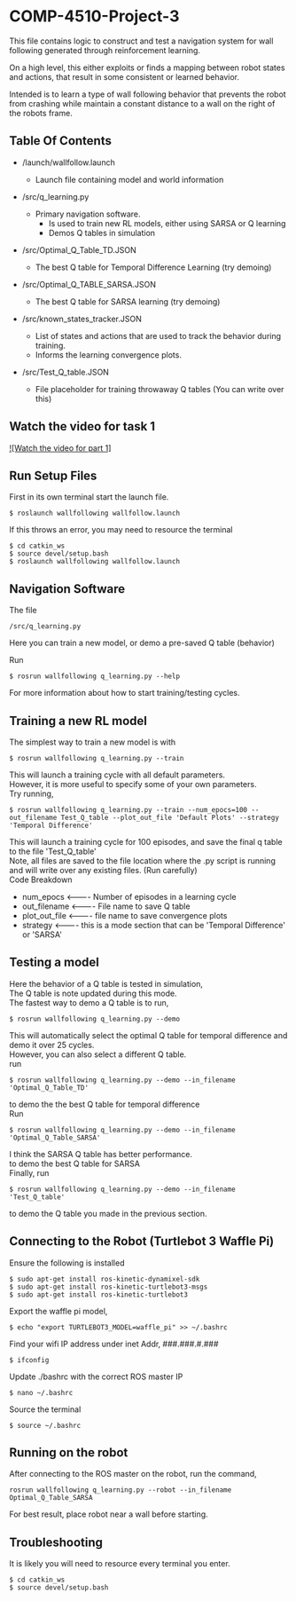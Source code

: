 # COMP-4510-Project-3

This file contains logic to construct and test a navigation system 
for wall following generated through reinforcement learning.

On a high level, this either exploits or finds a mapping between robot 
states and actions, that result in some consistent or learned behavior.

Intended is to learn a type of wall following behavior that prevents the 
robot from crashing while maintain a constant distance to a wall on 
the right of the robots frame.

## Table Of Contents

- /launch/wallfollow.launch 
    - Launch file containing model and world information

- /src/q_learning.py
    - Primary navigation software.
        - Is used to train new RL models, either using SARSA or Q learning
        - Demos Q tables in simulation

- /src/Optimal_Q_Table_TD.JSON
    - The best Q table for Temporal Difference Learning (try demoing)

- /src/Optimal_Q_TABLE_SARSA.JSON
    - The best Q table for SARSA learning (try demoing)

- /src/known_states_tracker.JSON
    - List of states and actions that are used to track the behavior during training.
    - Informs the learning convergence plots.

- /src/Test_Q_table.JSON
    - File placeholder for training throwaway Q tables (You can write over this)


## Watch the video for task 1
[![Watch the video for part 1]](https://youtu.be/2-q_YRZvHpM)


## Run Setup Files

First in its own terminal start the launch file.
```console
$ roslaunch wallfollowing wallfollow.launch
```
If this throws an error, you may need to resource the terminal
```console
$ cd catkin_ws
$ source devel/setup.bash
$ roslaunch wallfollowing wallfollow.launch
```

## Navigation Software

The file
```console
/src/q_learning.py
```
Here you can train a new model, or demo a pre-saved Q table (behavior) 

Run 
```console
$ rosrun wallfollowing q_learning.py --help
```
For more information about how to start training/testing cycles.

##  Training a new RL model

The simplest way to train a new model is with

```console
$ rosrun wallfollowing q_learning.py --train
```
This will launch a training cycle with all default parameters.  
However, it is more useful to specify some of your own parameters.  
Try running,
```console
$ rosrun wallfollowing q_learning.py --train --num_epocs=100 --out_filename Test_Q_table --plot_out_file 'Default Plots' --strategy 'Temporal Difference'
```
This will launch a training cycle for 100 episodes, and save the final q table to the file 'Test_Q_table'  
Note, all files are saved to the file location where the .py script is running and will write over any existing files. (Run carefully)  
Code Breakdown  
- num_epocs  <---- Number of episodes in a learning cycle
- out_filename <---- File name to save Q table
- plot_out_file  <---- file name to save convergence plots
- strategy <---- this is a mode section that can be 'Temporal Difference' or 'SARSA'


## Testing a model

Here the behavior of a Q table is tested in simulation,  
The Q table is note updated during this mode.  
The fastest way to demo a Q table is to run,
```console
$ rosrun wallfollowing q_learning.py --demo
```
This will automatically select the optimal Q table for temporal difference and demo it over 25 cycles.  
However, you can also select a different Q table.  
run
```console
$ rosrun wallfollowing q_learning.py --demo --in_filename 'Optimal_Q_Table_TD'
```
to demo the the best Q table for temporal difference  
Run
```console
$ rosrun wallfollowing q_learning.py --demo --in_filename 'Optimal_Q_Table_SARSA'
```
I think the SARSA Q table has better performance.  
to demo the best Q table for SARSA  
Finally, run
```console
$ rosrun wallfollowing q_learning.py --demo --in_filename 'Test_Q_table'
```
to demo the Q table you made in the previous section.


## Connecting to the Robot (Turtlebot 3 Waffle Pi)

Ensure the following is installed
```console
$ sudo apt-get install ros-kinetic-dynamixel-sdk
$ sudo apt-get install ros-kinetic-turtlebot3-msgs
$ sudo apt-get install ros-kinetic-turtlebot3
```
Export the waffle pi model,
```console
$ echo "export TURTLEBOT3_MODEL=waffle_pi" >> ~/.bashrc
```

Find your wifi IP address under inet Addr, ###.###.#.###
```console
$ ifconfig
```

Update ./bashrc with the correct ROS master IP
```console
$ nano ~/.bashrc
```
Source the terminal
```console
$ source ~/.bashrc
```

## Running on the robot

After connecting to the ROS master on the robot, run the command,
```console
rosrun wallfollowing q_learning.py --robot --in_filename Optimal_Q_Table_SARSA
```
For best result, place robot near a wall before starting.

## Troubleshooting

It is likely you will need to resource every terminal you enter.
```console
$ cd catkin_ws
$ source devel/setup.bash
```
